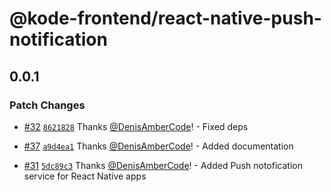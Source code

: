 # @kode-frontend/react-native-push-notification

## 0.0.1

### Patch Changes

- [#32](https://github.com/appKODE/frontend-depend/pull/32) [`8621828`](https://github.com/appKODE/frontend-depend/commit/86218283aca2ff1d2ffab7e65de63d3cca63a009) Thanks [@DenisAmberCode](https://github.com/DenisAmberCode)! - Fixed deps

- [#37](https://github.com/appKODE/frontend-depend/pull/37) [`a9d4ea1`](https://github.com/appKODE/frontend-depend/commit/a9d4ea178730ff74c4feccf9091768a0f3bea88e) Thanks [@DenisAmberCode](https://github.com/DenisAmberCode)! - Added documentation

- [#31](https://github.com/appKODE/frontend-depend/pull/31) [`5dc89c3`](https://github.com/appKODE/frontend-depend/commit/5dc89c35dfd8ad1ae23ac0572feac2fe9f1e80d3) Thanks [@DenisAmberCode](https://github.com/DenisAmberCode)! - Added Push notofication service for React Native apps
